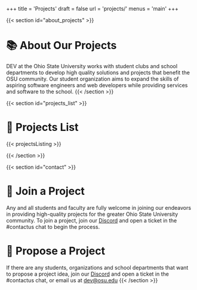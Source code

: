 +++
title = 'Projects'
draft = false
url = 'projects/'
menus = 'main'
+++

{{< section id="about_projects" >}}

# 📚 About Our Projects
DEV at the Ohio State University works with student clubs and school departments to develop high quality solutions and projects that benefit the OSU community. Our student organization aims to expand the skills of aspiring software engineers and web developers while providing services and software to the school. 
{{< /section >}}

{{< section id="projects_list" >}}

# 🤝 Projects List
{{< projectsListing >}}

{{< /section >}}

{{< section id="contact" >}}

# 🌵     Join a Project
Any and all students and faculty are fully welcome in joining our endeavors in providing high-quality projects for the greater Ohio State University community. 
To join a project, join our [Discord](https://to.osu.dev/discord) and open a ticket in the #contactus chat to begin the process. 


# 📝 Propose a Project 
If there are any students, organizations and school departments that want to propose a project idea,
join our  [Discord](https://to.osu.dev/discord) and open a ticket in the #contactus chat, or email us at [dev@osu.edu](mailto:dev@osu.edu) 
{{< /section >}} 
